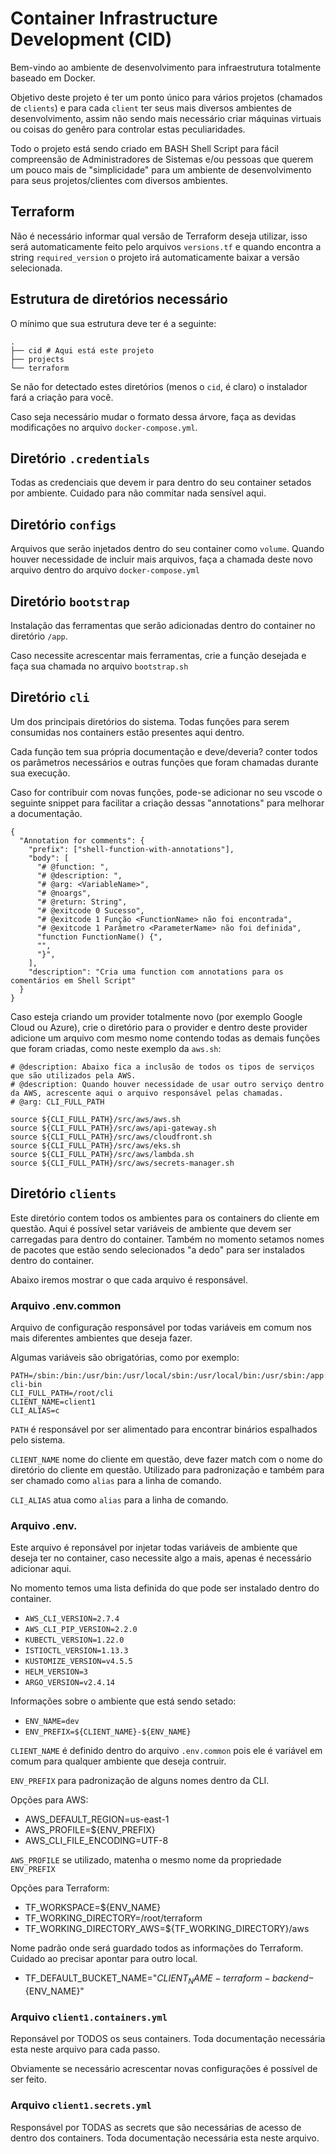# Container Infrastructure Development (CID)

Bem-vindo ao ambiente de desenvolvimento para infraestrutura totalmente baseado em Docker.

Objetivo deste projeto é ter um ponto único para vários projetos (chamados de `clients`) e para cada `client` ter seus mais diversos ambientes de desenvolvimento, assim não sendo mais necessário criar máquinas virtuais ou coisas do genêro para controlar estas peculiaridades.

Todo o projeto está sendo criado em BASH Shell Script para fácil compreensão de Administradores de Sistemas e/ou pessoas que querem um pouco mais de "simplicidade" para um ambiente de desenvolvimento para seus projetos/clientes com diversos ambientes.

## Terraform

Não é necessário informar qual versão de Terraform deseja utilizar, isso será automaticamente feito pelo arquivos `versions.tf` e quando encontra a string `required_version` o projeto irá automaticamente baixar a versão selecionada.

## Estrutura de diretórios necessário

O mínimo que sua estrutura deve ter é a seguinte:

```
.
├── cid # Aqui está este projeto
├── projects
└── terraform
```

Se não for detectado estes diretórios (menos o `cid`, é claro) o instalador fará a criação para você.

Caso seja necessário mudar o formato dessa árvore, faça as devidas modificações no arquivo `docker-compose.yml`.


## Diretório `.credentials`

Todas as credenciais que devem ir para dentro do seu container setados por ambiente. Cuidado para não commitar nada sensível aqui.

## Diretório `configs`

Arquivos que serão injetados dentro do seu container como `volume`. Quando houver necessidade de incluir mais arquivos, faça a chamada deste novo arquivo dentro do arquivo `docker-compose.yml`

## Diretório `bootstrap`

Instalação das ferramentas que serão adicionadas dentro do container no diretório `/app`.

Caso necessite acrescentar mais ferramentas, crie a função desejada e faça sua chamada no arquivo `bootstrap.sh`

## Diretório `cli`

Um dos principais diretórios do sistema. Todas funções para serem consumidas nos containers estão presentes aqui dentro.

Cada função tem sua própria documentação e deve/deveria? conter todos os parâmetros necessários e outras funções que foram chamadas durante sua execução.

Caso for contribuir com novas funções, pode-se adicionar no seu vscode o seguinte snippet para facilitar a criação dessas "annotations" para melhorar a documentação.

```
{
  "Annotation for comments": {
    "prefix": ["shell-function-with-annotations"],
    "body": [
      "# @function: ",
      "# @description: ",
      "# @arg: <VariableName>",
      "# @noargs",
      "# @return: String",
      "# @exitcode 0 Sucesso",
      "# @exitcode 1 Função <FunctionName> não foi encontrada",
      "# @exitcode 1 Parâmetro <ParameterName> não foi definida",
      "function FunctionName() {",
      "",
      "}",
    ],
    "description": "Cria uma function com annotations para os comentários em Shell Script"
  }
}
```

Caso esteja criando um provider totalmente novo (por exemplo Google Cloud ou Azure), crie o diretório para o provider e dentro deste provider adicione um arquivo com mesmo nome contendo todas as demais funções que foram criadas, como neste exemplo da `aws.sh`:

```
# @description: Abaixo fica a inclusão de todos os tipos de serviços que são utilizados pela AWS.
# @description: Quando houver necessidade de usar outro serviço dentro da AWS, acrescente aqui o arquivo responsável pelas chamadas.
# @arg: CLI_FULL_PATH

source ${CLI_FULL_PATH}/src/aws/aws.sh
source ${CLI_FULL_PATH}/src/aws/api-gateway.sh
source ${CLI_FULL_PATH}/src/aws/cloudfront.sh
source ${CLI_FULL_PATH}/src/aws/eks.sh
source ${CLI_FULL_PATH}/src/aws/lambda.sh
source ${CLI_FULL_PATH}/src/aws/secrets-manager.sh

```

## Diretório `clients`

Este diretório contem todos os ambientes para os containers do cliente em questão. Aqui é possível setar variáveis de ambiente que devem ser carregadas para dentro do container. Também no momento setamos nomes de pacotes que estão sendo selecionados "a dedo" para ser instalados dentro do container.

Abaixo iremos mostrar o que cada arquivo é responsável.

### Arquivo .env.common

Arquivo de configuração responsável por todas variáveis em comum nos mais diferentes ambientes que deseja fazer.

Algumas variáveis são obrigatórias, como por exemplo:

```
PATH=/sbin:/bin:/usr/bin:/usr/local/sbin:/usr/local/bin:/usr/sbin:/app:/app/aws-cli-bin
CLI_FULL_PATH=/root/cli
CLIENT_NAME=client1
CLI_ALIAS=c
```
`PATH` é responsável por ser alimentado para encontrar binários espalhados pelo sistema.

`CLIENT_NAME` nome do cliente em questão, deve fazer match com o nome do diretório do cliente em questão. Utilizado para padronização e também para ser chamado como `alias` para a linha de comando.

`CLI_ALIAS` atua como `alias` para a linha de comando.

### Arquivo .env.<ambiente-desejado>

Este arquivo é reponsável por injetar todas variáveis de ambiente que deseja ter no container, caso necessite algo a mais, apenas é necessário adicionar aqui.

No momento temos uma lista definida do que pode ser instalado dentro do container.

* `AWS_CLI_VERSION=2.7.4`
* `AWS_CLI_PIP_VERSION=2.2.0`
* `KUBECTL_VERSION=1.22.0`
* `ISTIOCTL_VERSION=1.13.3`
* `KUSTOMIZE_VERSION=v4.5.5`
* `HELM_VERSION=3`
* `ARGO_VERSION=v2.4.14`

Informações sobre o ambiente que está sendo setado:

* `ENV_NAME=dev`
* `ENV_PREFIX=${CLIENT_NAME}-${ENV_NAME}`

`CLIENT_NAME` é definido dentro do arquivo `.env.common` pois ele é variável em comum para qualquer ambiente que deseja contruir.

`ENV_PREFIX` para padronização de alguns nomes dentro da CLI.

Opções para AWS:

* AWS_DEFAULT_REGION=us-east-1
* AWS_PROFILE=${ENV_PREFIX}
* AWS_CLI_FILE_ENCODING=UTF-8

`AWS_PROFILE` se utilizado, matenha o mesmo nome da propriedade `ENV_PREFIX`

Opções para Terraform:

* TF_WORKSPACE=${ENV_NAME}
* TF_WORKING_DIRECTORY=/root/terraform
* TF_WORKING_DIRECTORY_AWS=${TF_WORKING_DIRECTORY}/aws

Nome padrão onde será guardado todos as informações do Terraform. Cuidado ao precisar apontar para outro local.

* TF_DEFAULT_BUCKET_NAME="${CLIENT_NAME}-terraform-backend-${ENV_NAME}"

### Arquivo `client1.containers.yml`

Reponsável por TODOS os seus containers. Toda documentação necessária esta neste arquivo para cada passo.

Obviamente se necessário acrescentar novas configurações é possível de ser feito.

### Arquivo `client1.secrets.yml`

Responsável por TODAS as secrets que são necessárias de acesso de dentro dos containers. Toda documentação necessária esta neste arquivo.
